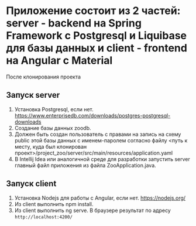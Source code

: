 # Приложение состоит из 2 частей: server - backend на Spring Framework с Postgresql и Liquibase для базы данных и client - frontend на Angular с Material

После клонирования проекта

## Запуск server

1. Установка Postgresql, если нет. https://www.enterprisedb.com/downloads/postgres-postgresql-downloads
2. Создание базы данных zoodb.
3. Должен быть создан пользователь с правами на запись на схему public этой базы данных с именем-паролем согласно файлу <путь к месту, куда был клонирован проект>/project_zoo/server/src/main/resources/application.yaml
4. В Intellij Idea или аналогичной среде для разработки запустить server главный файл приложения из файла ZooApplication.java.

## Запуск client

1. Установка Nodejs для работы с Angular, если нет. https://nodejs.org/
2. Из client выполнить npm install.
3. Из client выполнить ng serve. В браузере результат по адресу `http://localhost:4200/`

